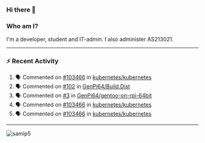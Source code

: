 ### Hi there 👋

### Who am I?
I'm a developer, student and IT-admin. I also administer AS213021.

---
### :zap: Recent Activity
<!--START_SECTION:activity-->
1. 🗣 Commented on [#103466](https://github.com/kubernetes/kubernetes/issues/103466) in [kubernetes/kubernetes](https://github.com/kubernetes/kubernetes)
2. 🗣 Commented on [#102](https://github.com/GenPi64/Build.Dist/issues/102) in [GenPi64/Build.Dist](https://github.com/GenPi64/Build.Dist)
3. 🗣 Commented on [#3](https://github.com/GenPi64/gentoo-on-rpi-64bit/issues/3) in [GenPi64/gentoo-on-rpi-64bit](https://github.com/GenPi64/gentoo-on-rpi-64bit)
4. 🗣 Commented on [#103466](https://github.com/kubernetes/kubernetes/issues/103466) in [kubernetes/kubernetes](https://github.com/kubernetes/kubernetes)
5. 🗣 Commented on [#103466](https://github.com/kubernetes/kubernetes/issues/103466) in [kubernetes/kubernetes](https://github.com/kubernetes/kubernetes)
<!--END_SECTION:activity-->
---

<img align="center" src="https://github-readme-stats.vercel.app/api?username=samip5&show_icons=true" alt="samip5" />

